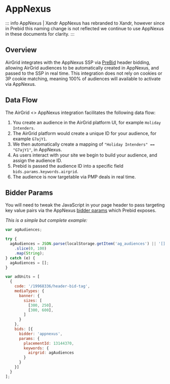 # AppNexus

::: info AppNexus | Xandr
AppNexus has rebranded to Xandr, however since in Prebid this naming change is not reflected we continue
to use AppNexus in these documents for clarity.
:::

## Overview

AirGrid integrates with the AppNexus SSP via [PreBid](http://prebid.org/) header bidding, allowing AirGrid audiences to be automatically created in AppNexus, and passed to the SSP in real time. This integration does not rely on cookies or 3P cookie matching, meaning 100% of audiences will available to activate via AppNexus.

## Data Flow

The AirGrid <> AppNexus integration facilitates the following data flow:
1. You create an audience in the AirGrid platform UI, for example `Holiday Intenders`.
2. The AirGrid platform would create a unique ID for your audience, for example `G7ajY1`.
3. We then automatically create a mapping of `"Holiday Intenders" == "G7ajY1"`, in AppNexus.
4. As users interact with your site we begin to build your audience, and assign the audience ID.
5. Prebid is passed the audience ID into a specific field `bids.params.keywords.airgrid`.
6. The audience is now targetable via PMP deals in real time.

## Bidder Params

You will need to tweak the JavaScript in your page header to pass targeting key value pairs via the AppNexus [bidder params](http://prebid.org/dev-docs/bidders#appnexus) which Prebid exposes.

_This is a simple but complete example:_
```javascript
var agAudiences;

try {
  agAudiences = JSON.parse(localStorage.getItem('ag_audiences') || '[]')
    .slice(0, 100)
    .map(String);
} catch (e) {
  agAudiences = [];
}

var adUnits = [
  {
    code: '/19968336/header-bid-tag',
    mediaTypes: {
      banner: {
        sizes: [
          [300, 250],
          [300, 600],
        ]
      }
    },
    bids: [{
      bidder: 'appnexus',
      params: {
        placementId: 13144370,
        keywords: { 
          airgrid: agAudiences
        }
      }
    }]
  }
];
```